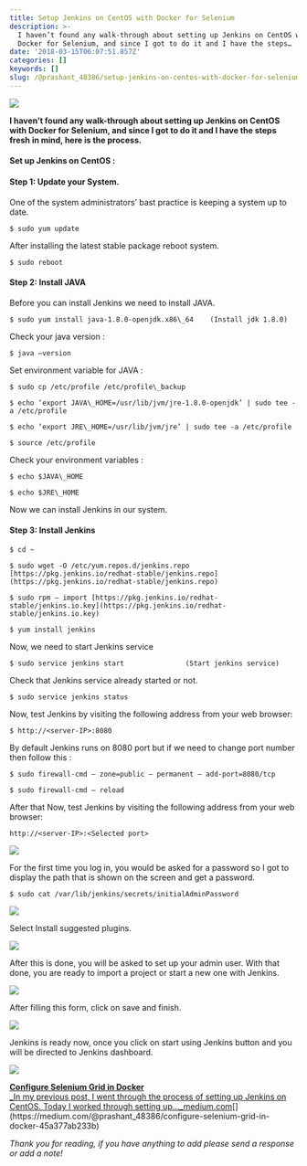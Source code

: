```yaml
---
title: Setup Jenkins on CentOS with Docker for Selenium
description: >-
  I haven’t found any walk-through about setting up Jenkins on CentOS with
  Docker for Selenium, and since I got to do it and I have the steps…
date: '2018-03-15T06:07:51.857Z'
categories: []
keywords: []
slug: /@prashant_48386/setup-jenkins-on-centos-with-docker-for-selenium-b7dba07b9ffa
---
```


![](../img/1__YOr1mKCK8cKSIduyKdp27A.png)

**I haven’t found any walk-through about setting up Jenkins on CentOS with Docker for Selenium, and since I got to do it and I have the steps fresh in mind, here is the process.**

#### Set up Jenkins on CentOS :

#### Step 1: Update your System.

One of the system administrators’ bast practice is keeping a system up to date.

```
$ sudo yum update
```

After installing the latest stable package reboot system.

```
$ sudo reboot
```

#### Step 2: Install JAVA

Before you can install Jenkins we need to install JAVA.

```
$ sudo yum install java-1.8.0-openjdk.x86\_64    (Install jdk 1.8.0)
```

Check your java version :

```
$ java –version
```

Set environment variable for JAVA :

```
$ sudo cp /etc/profile /etc/profile\_backup

$ echo ‘export JAVA\_HOME=/usr/lib/jvm/jre-1.8.0-openjdk’ | sudo tee -a /etc/profile

$ echo ‘export JRE\_HOME=/usr/lib/jvm/jre’ | sudo tee -a /etc/profile

$ source /etc/profile
```

Check your environment variables :

```
$ echo $JAVA\_HOME

$ echo $JRE\_HOME
```

Now we can install Jenkins in our system.

#### Step 3: Install Jenkins

```
$ cd ~

$ sudo wget -O /etc/yum.repos.d/jenkins.repo [https://pkg.jenkins.io/redhat-stable/jenkins.repo](https://pkg.jenkins.io/redhat-stable/jenkins.repo)

$ sudo rpm — import [https://pkg.jenkins.io/redhat-stable/jenkins.io.key](https://pkg.jenkins.io/redhat-stable/jenkins.io.key)

$ yum install jenkins
```

Now, we need to start Jenkins service

```
$ sudo service jenkins start               (Start jenkins service)
```

Check that Jenkins service already started or not.

```
$ sudo service jenkins status
```

Now, test Jenkins by visiting the following address from your web browser:

```
$ http://<server-IP>:8080
```

By default Jenkins runs on 8080 port but if we need to change port number then follow this :

```
$ sudo firewall-cmd — zone=public — permanent — add-port=8080/tcp

$ sudo firewall-cmd — reload
```

After that Now, test Jenkins by visiting the following address from your web browser:

```
http://<server-IP>:<Selected port>
```

![](../img/1__Rln79C6Jd92uPtPv01cElw.png)

For the first time you log in, you would be asked for a password so I got to display the path that is shown on the screen and get a password.

```
$ sudo cat /var/lib/jenkins/secrets/initialAdminPassword
```

![](../img/1__SH6QcfK4zYrpqEwg__VyOhw.png)

Select Install suggested plugins.

![](../img/1__iK04vrFLCKvfaBT8enk6CA.png)

After this is done, you will be asked to set up your admin user. With that done, you are ready to import a project or start a new one with Jenkins.

![](../img/1__DKEQYmP7HVeANELfCcFf1A.png)

After filling this form, click on save and finish.

![](../img/1__SILS5UbzZED7C8HnDR6KsA.png)

Jenkins is ready now, once you click on start using Jenkins button and you will be directed to Jenkins dashboard.

![](../img/1__HN886gpOBnTmu1nDhwPSCA.png)

[**Configure Selenium Grid in Docker**  
_In my previous post, I went through the process of setting up Jenkins on CentOS. Today I worked through setting up…_medium.com](https://medium.com/@prashant_48386/configure-selenium-grid-in-docker-45a377ab233b "https://medium.com/@prashant_48386/configure-selenium-grid-in-docker-45a377ab233b")[](https://medium.com/@prashant_48386/configure-selenium-grid-in-docker-45a377ab233b)

_Thank you for reading, if you have anything to add please send a response or add a note!_